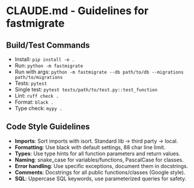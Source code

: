 # CLAUDE.md - Guidelines for fastmigrate

## Build/Test Commands
- Install: `pip install -e .`  
- Run: `python -m fastmigrate`
- Run with args: `python -m fastmigrate --db path/to/db --migrations path/to/migrations`
- Tests: `pytest`
- Single test: `pytest tests/path/to/test.py::test_function`
- Lint: `ruff check .`
- Format: `black .`
- Type check: `mypy .`

## Code Style Guidelines
- **Imports**: Sort imports with isort. Standard lib → third party → local.
- **Formatting**: Use black with default settings, 88 char line limit.
- **Types**: Use type hints for all function parameters and return values.
- **Naming**: snake_case for variables/functions, PascalCase for classes.
- **Error handling**: Use specific exceptions, document them in docstrings.
- **Comments**: Docstrings for all public functions/classes (Google style).
- **SQL**: Uppercase SQL keywords, use parameterized queries for safety.